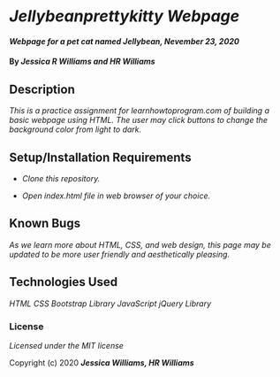 # _Jellybeanprettykitty Webpage_

#### _Webpage for a pet cat named Jellybean, Nevember 23, 2020_

#### By _**Jessica R Williams and HR Williams**_

## Description

_This is a practice assignment for learnhowtoprogram.com of building a basic webpage using HTML. The user may click buttons to change the background color from light to dark._

## Setup/Installation Requirements

* _Clone this repository._

* _Open index.html file in web browser of your choice._

## Known Bugs

_As we learn more about HTML, CSS, and web design, this page may be updated to be more user friendly and aesthetically pleasing._

## Technologies Used

_HTML_
_CSS_
_Bootstrap Library_
_JavaScript_
_jQuery Library_

### License

*Licensed under the MIT license*

Copyright (c) 2020 **_Jessica Williams, HR Williams_**